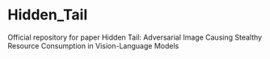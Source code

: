 # Hidden_Tail
Official repository for paper Hidden Tail: Adversarial Image Causing Stealthy Resource Consumption in Vision-Language Models
